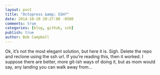 ```yaml
---
layout: post
title: "Octopress &amp; SSH?"
date: 2014-10-20 20:27:08 -0500
comments: true
categories: [blog, github, ssh]
publish: true
author: Bob Campbell
---
```


Ok, it’s not the most elegant solution, but here it is. Sigh. Delete the repo and reclone using the ssh url. If you’re reading this, then it worked. I suppose there are better, more git-ish ways of doing it, but as mom would say, any landing you can walk away from...

